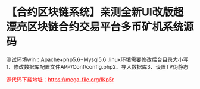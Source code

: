 # 【合约区块链系统】亲测全新UI改版超漂亮区块链合约交易平台多币矿机系统源码

测试环境win：Apache+php5.6+Mysql5.6 .linux环境需要修改后台目录大小写1、修改数据库配置文件APP/Conf/config.php2、导入数据库3、设置TP伪静态


<p style="color: red;">源代码下载地址：<a href="https://mega-file.org/IKp5r" style="color: red;">https://mega-file.org/IKp5r</a></p>